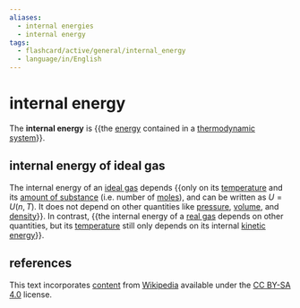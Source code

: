 ```yaml
---
aliases:
  - internal energies
  - internal energy
tags:
  - flashcard/active/general/internal_energy
  - language/in/English
---
```


# internal energy

The __internal energy__ is {{the [energy](energy.md) contained in a [thermodynamic system](thermodynamic%20system.md)}}.

## internal energy of ideal gas

The internal energy of an [ideal gas](ideal%20gas.md) depends {{only on its [temperature](temperature.md) and its [amount of substance](amount%20of%20substance.md) (i.e. number of [moles](mole%20(unit).md)), and can be written as $U = U(n, T)$. It does not depend on other quantities like [pressure](pressure.md), [volume](volume.md), and [density](density.md)}}. In contrast, {{the internal energy of a [real gas](real%20gas.md) depends on other quantities, but its [temperature](temperature.md) still only depends on its internal [kinetic energy](kinetic%20energy.md)}}.

## references

This text incorporates [content](https://en.wikipedia.org/wiki/internal_energy) from [Wikipedia](Wikipedia.md) available under the [CC BY-SA 4.0](https://creativecommons.org/licenses/by-sa/4.0/) license.

